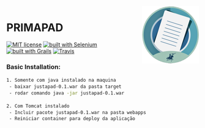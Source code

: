 <img src="./logo.png" width="150" align="right">

# PRIMAPAD
[![MIT license](https://img.shields.io/badge/license-MIT-blue.svg)](https://github.com/timgrossmann/InstaPy/blob/master/LICENSE)
[![built with Selenium](https://img.shields.io/badge/built%20with-Selenium-yellow.svg)](https://github.com/SeleniumHQ/selenium)
[![built with Grails](https://img.shields.io/badge/built%20with-Grails-red.svg)](https://www.python.org/)
[![Travis](https://img.shields.io/travis/rust-lang/rust.svg)](https://travis-ci.org/timgrossmann/InstaPy)

### Basic Installation:

```bash
1. Somente com java instalado na maquina
 - baixar justapad-0.1.war da pasta target
 - rodar comando java -jar justapad-0.1.war
 
2. Com Tomcat instalado
 - Incluir pacote justapad-0.1.war na pasta webapps
 - Reiniciar container para deploy da aplicação
```
